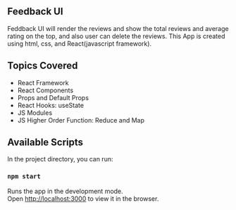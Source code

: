 ## Feedback UI

Feddback UI will render the reviews and show the total reviews and average rating on the top, and also user can delete the reviews.
This App is created using html, css, and React(javascript framework).

## Topics Covered

- React Framework
- React Components
- Props and Default Props
- React Hooks: useState
- JS Modules
- JS Higher Order Function: Reduce and Map

## Available Scripts

In the project directory, you can run:

### `npm start`

Runs the app in the development mode.<br />
Open [http://localhost:3000](http://localhost:3000) to view it in the browser.
